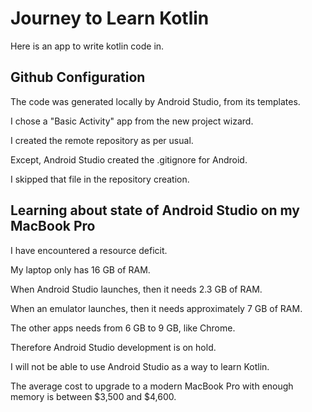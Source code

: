 # Journey to Learn Kotlin

Here is an app to write kotlin code in.

## Github Configuration

The code was generated locally by Android Studio, from its templates.

I chose a "Basic Activity" app from the new project wizard.

I created the remote repository as per usual.

Except, Android Studio created the .gitignore for Android.

I skipped that file in the repository creation.

## Learning about state of Android Studio on my MacBook Pro

I have encountered a resource deficit.

My laptop only has 16 GB of RAM.

When Android Studio launches, then it needs 2.3 GB of RAM.

When an emulator launches, then it needs approximately 7 GB of RAM.

The other apps needs from 6 GB to 9 GB, like Chrome.

Therefore Android Studio development is on hold.

I will not be able to use Android Studio as a way to learn Kotlin.

The average cost to upgrade to a modern MacBook Pro with enough memory
is between $3,500 and $4,600.
